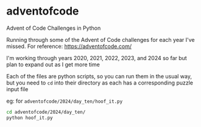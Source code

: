 # adventofcode
Advent of Code Challenges in Python

Running through some of the Advent of Code challenges for each year I've missed. 
For reference: https://adventofcode.com/

I'm working through years 2020, 2021, 2022, 2023, and 2024 so far but plan to expand out as I get more time

Each of the files are python scripts, so you can run them in the usual way, but you need to 
`cd` into their directory as each has a corresponding puzzle input file

eg: for `adventofcode/2024/day_ten/hoof_it.py`
```bash
cd adventofcode/2024/day_ten/
python hoof_it.py
```